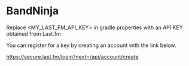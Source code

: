 # BandNinja

Replace <MY_LAST_FM_API_KEY> in gradle.properties with an API KEY obtained from Last.fm

You can register for a key by creating an account with the link below.

https://secure.last.fm/login?next=/api/account/create
